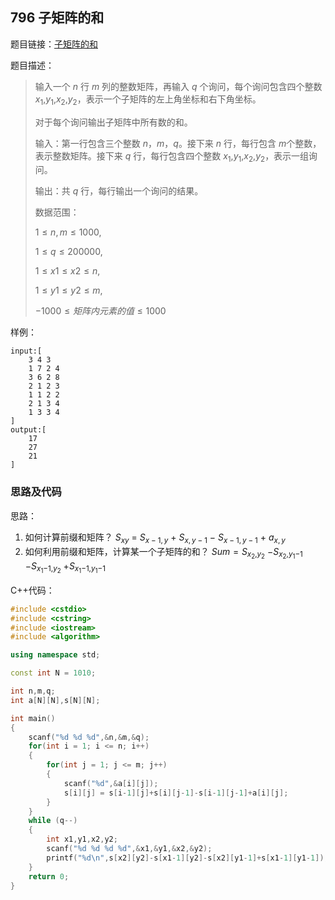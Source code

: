 <!--
 * @Description: 
 * @Author: fengxb
 * @Date: 2022-02-20 16:15:19
 * @LastEditor: fengxb
 * @LastEditTime: 2022-02-20 17:11:29
-->

## 796 子矩阵的和

题目链接：[子矩阵的和](https://www.acwing.com/problem/content/798/)

题目描述：
> 输入一个 $n$ 行 $m$ 列的整数矩阵，再输入 $q$ 个询问，每个询问包含四个整数 $x$<sub>$1$</sub>,$y$<sub>$1$</sub>,$x$<sub>$2$</sub>,$y$<sub>$2$</sub>，表示一个子矩阵的左上角坐标和右下角坐标。
>
> 对于每个询问输出子矩阵中所有数的和。
>
> 输入：第一行包含三个整数 $n，m，q$。接下来 $n$ 行，每行包含 $m$个整数，表示整数矩阵。接下来 $q$ 行，每行包含四个整数 $x$<sub>$1$</sub>,$y$<sub>$1$</sub>,$x$<sub>$2$</sub>,$y$<sub>$2$</sub>，表示一组询问。
>
> 输出：共 $q$ 行，每行输出一个询问的结果。
>
> 数据范围：
>
> $1 \leq n,m \leq 1000$,
>
> $1 \leq q \leq 200000$,
>
> $1 \leq x1 \leq x2 \leq n$,
>
> $1 \leq y1 \leq y2 \leq m$,
>
> $−1000 \leq 矩阵内元素的值 \leq 1000$

样例：

```text
input:[
    3 4 3
    1 7 2 4
    3 6 2 8
    2 1 2 3
    1 1 2 2
    2 1 3 4
    1 3 3 4
]
output:[
    17
    27
    21
]
```

### 思路及代码

思路：

1. 如何计算前缀和矩阵？
   $S$<sub>$xy$</sub> $=$ $S$<sub>$x-1,y$</sub> $+$ $S$<sub>$x,y-1$</sub> $-$ $S$<sub>$x-1,y-1$</sub> $+$ $a$<sub>$x,y$</sub>
2. 如何利用前缀和矩阵，计算某一个子矩阵的和？
   $Sum=S$<sub>$x$<sub>$2$</sub>,</sub><sub>$y$<sub>$2$</sub></sub> $-S$<sub>$x$<sub>$2$</sub>,</sub><sub>$y$<sub>$1$</sub>$-1$</sub> $-S$<sub>$x$<sub>$1$</sub>$-1,$</sub><sub>$y$<sub>$2$</sub></sub> $+S$<sub>$x$<sub>$1$</sub>$-1,$</sub><sub>$y$<sub>$1$</sub>$-1$</sub>

C++代码：

```C++
#include <cstdio>
#include <cstring>
#include <iostream>
#include <algorithm>

using namespace std;

const int N = 1010;

int n,m,q;
int a[N][N],s[N][N];

int main()
{
    scanf("%d %d %d",&n,&m,&q);
    for(int i = 1; i <= n; i++)
    {
        for(int j = 1; j <= m; j++)
        {
            scanf("%d",&a[i][j]);
            s[i][j] = s[i-1][j]+s[i][j-1]-s[i-1][j-1]+a[i][j];
        }
    }
    while (q--)
    {
        int x1,y1,x2,y2;
        scanf("%d %d %d %d",&x1,&y1,&x2,&y2);
        printf("%d\n",s[x2][y2]-s[x1-1][y2]-s[x2][y1-1]+s[x1-1][y1-1]);
    }
    return 0;
}
```
